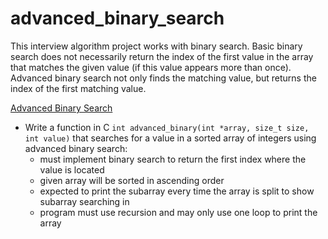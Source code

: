 # advanced_binary_search
This interview algorithm project works with binary search.  Basic binary search does not necessarily return the index of the first value in the array that matches the given value (if this value appears more than once).  Advanced binary search not only finds the matching value, but returns the index of the first matching value.

[Advanced Binary Search](/advanced_binary_search/0-advanced_binary.c)
* Write a function in C `int advanced_binary(int *array, size_t size, int value)` that searches for a value in a sorted array of integers using advanced binary search:
  * must implement binary search to return the first index where the value is located
  * given array will be sorted in ascending order
  * expected to print the subarray every time the array is split to show subarray searching in
  * program must use recursion and may only use one loop to print the array
